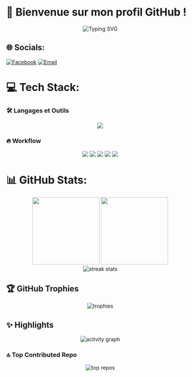 # 🚀 Bienvenue sur mon profil GitHub !

<p align="center">
  <img src="https://readme-typing-svg.demolab.com?font=Fira+Code&weight=600&size=24&duration=3000&pause=1000&color=FF7F50&center=true&vCenter=true&width=435&lines=Développeur+Full+Stack;Passionné+par+les+technos;Open+Source+Enthusiast" alt="Typing SVG" />
</p>

## 🌐 Socials:
[![Facebook](https://img.shields.io/badge/Facebook-%231877F2.svg?logo=Facebook&logoColor=white&style=for-the-badge)](https://www.facebook.com/fiderana.rakotoarison.2025) 
[![Email](https://img.shields.io/badge/Email-D14836?logo=gmail&logoColor=white&style=for-the-badge)](hei.fiderana@gmail.com)

# 💻 Tech Stack:
### 🛠️ Langages et Outils
<p align="center">
  <a href="https://skillicons.dev">
    <img src="https://skillicons.dev/icons?i=html,css,js,ts,react,nodejs,py,tailwind,docker,git,linux,bash,postgres,postman&perline=7" />
  </a>
</p>

### 🔥 Workflow
<p align="center">
  <img src="https://img.shields.io/badge/Git-F05032?style=flat&logo=git&logoColor=white" />
  <img src="https://img.shields.io/badge/GitHub-181717?style=flat&logo=github&logoColor=white" />
  <img src="https://img.shields.io/badge/Docker-2496ED?style=flat&logo=docker&logoColor=white" />
  <img src="https://img.shields.io/badge/VSCode-007ACC?style=flat&logo=visual-studio-code&logoColor=white" />
  <img src="https://img.shields.io/badge/Postman-FF6C37?style=flat&logo=postman&logoColor=white" />
</p>

# 📊 GitHub Stats:
<div align="center">
  <img height="180em" src="https://github-readme-stats.vercel.app/api/top-langs/?username=Fiderana-17&layout=compact&langs_count=8&theme=radical&hide_border=true" />
  <img height="180em" src="https://github-readme-stats.vercel.app/api?username=Fiderana-17&show_icons=true&theme=radical&include_all_commits=true&count_public=true&hide_border=true" />
</div>

<div align="center">
  <img src="https://streak-stats.demolab.com/?user=Fiderana-17&theme=radical&hide_border=true&date_format=j%20M[%20Y]" alt="streak stats" />
</div>

## 🏆 GitHub Trophies
<div align="center">
  <img src="https://github-profile-trophy.vercel.app/?username=Fiderana-17&theme=onedark&no-frame=true&no-bg=false&margin-w=4&row=2&column=4" alt="trophies" />
</div>

## ✨ Highlights
<div align="center">
  <img src="github-readme-activity-graph.vercel.app/graph?username=Fiderana-17&theme=react-dark&hide_border=true&area=true" alt="activity graph" />
</div>

### 🔝 Top Contributed Repo
<div align="center">
  <img src="https://github-contributor-stats.vercel.app/api?username=Fiderana-17&limit=5&theme=dracula&combine_all_yearly_contributions=true" alt="top repos" />
</div>